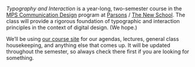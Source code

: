 *Typography and Interaction* is a year-long, <nobr>two-semester</nobr> course in the [MPS Communication Design](https://mpscd.parsons.edu) program at [Parsons](https://www.newschool.edu/parsons/) / [The New School](https://www.newschool.edu). The class will provide a rigorous foundation of typographic and interaction principles in the context of digital design. (We hope.)

We’ll be using [our course site](https://typography-interaction-2324.github.io/) for our agendas, lectures, general class housekeeping, and anything else that comes up. It will be updated throughout the semester, so always check there first if you are looking for something.
